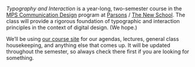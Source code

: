 *Typography and Interaction* is a year-long, <nobr>two-semester</nobr> course in the [MPS Communication Design](https://mpscd.parsons.edu) program at [Parsons](https://www.newschool.edu/parsons/) / [The New School](https://www.newschool.edu). The class will provide a rigorous foundation of typographic and interaction principles in the context of digital design. (We hope.)

We’ll be using [our course site](https://typography-interaction-2324.github.io/) for our agendas, lectures, general class housekeeping, and anything else that comes up. It will be updated throughout the semester, so always check there first if you are looking for something.
